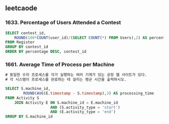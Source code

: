## leetcaode 
### 1633. Percentage of Users Attended a Contest
```sql
SELECT contest_id,
    ROUND(100*COUNT(user_id)/(SELECT COUNT(*) FROM Users),2) AS percentage 
FROM Register
GROUP BY contest_id
ORDER BY percentage DESC, contest_id 
```

### 1661. Average Time of Process per Machine
```sql
# 동일한 수의 프로세스를 각가 실행하는 여러 기계가 있는 공장 웹 사이트가 있다. 
# 각 시스템이 프로세스를 완료하는 데 걸리는 평균 시간을 출력하시오.

SELECT S.machine_id,
        ROUND(AVG(E.timestamp - S.timestamp),3) AS processing_time
FROM Activity S 
    JOIN Activity E ON S.machine_id = E.machine_id 
                    AND (S.activity_type = 'start') 
                    AND (E.activity_type = 'end')
GROUP BY S.machine_id
```

